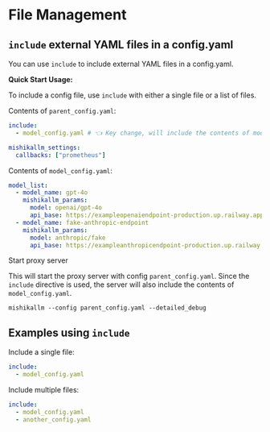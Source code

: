 # File Management

## `include` external YAML files in a config.yaml 

You can use `include` to include external YAML files in a config.yaml. 

**Quick Start Usage:**

To include a config file, use `include` with either a single file or a list of files. 

Contents of `parent_config.yaml`:
```yaml
include:
  - model_config.yaml # 👈 Key change, will include the contents of model_config.yaml

mishikallm_settings:
  callbacks: ["prometheus"] 
```


Contents of `model_config.yaml`:
```yaml
model_list:
  - model_name: gpt-4o
    mishikallm_params:
      model: openai/gpt-4o
      api_base: https://exampleopenaiendpoint-production.up.railway.app/
  - model_name: fake-anthropic-endpoint
    mishikallm_params:
      model: anthropic/fake
      api_base: https://exampleanthropicendpoint-production.up.railway.app/

```

Start proxy server 

This will start the proxy server with config `parent_config.yaml`. Since the `include` directive is used, the server will also include the contents of `model_config.yaml`.
```
mishikallm --config parent_config.yaml --detailed_debug
```





## Examples using `include`

Include a single file:
```yaml
include:
  - model_config.yaml
```

Include multiple files:
```yaml
include:
  - model_config.yaml
  - another_config.yaml
```